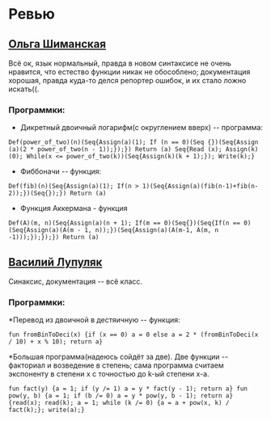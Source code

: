 # Ревью

## [Ольга Шиманская](https://github.com/jeinygroove/fl_2020_spbu_spr/)

Всё ок, язык нормальный, правда в новом синтаксисе не очень нравится, что естество функции никак не обособлено; документация хорошая, правда куда-то делся репортер ошибок, и их стало ложно искать((.

### Программки:

* Дикретный двоичный логарифм(с округлением вверх) -- программа: 
```
Def(power_of_two)(n)(Seq{Assign(a)(1); If (n == 0)(Seq {})(Seq{Assign (a)(2 * power_of_two(n - 1));});}) Return (a) Seq{Read (x); Assign(k)(0); While(x <= power_of_two(k))(Seq{Assign(k)(k + 1);}); Write(k);}
```

* Фиббоначи -- функция:
```
Def(fib)(n)(Seq{Assign(a)(1); If(n > 1)(Seq{Assign(a)(fib(n-1)+fib(n-2));})(Seq{});}) Return (a)
```

* Функция Аккермана - функция
```
Def(A)(m, n)(Seq{Assign(a)(n + 1); If(m == 0)(Seq{})(Seq{If(n == 0)(Seq{Assign(a)(A(m - 1, n));})(Seq{Assign(a)(A(m-1, A(m, n -1)));});});}) Return (a)
```

## [Василий Лупуляк](https://github.com/VasilyLupuleac/fl_2020_spbu_spr/)

Синаксис, документация -- всё класс.


### Программки:

*Перевод из двоичной в дестяичную -- функция:

```
fun fromBinToDeci(x) {if (x == 0) a = 0 else a = 2 * (fromBinToDeci(x / 10) + x % 10); return a}
```
	
*Большая программа(надеюсь сойдёт за две). Две функции -- факториал и возведение в степень; сама программа считаем экспоненту в степени x с точностью до k-ый степени x-а.
 
```
fun fact(y) {a = 1; if (y /= 1) a = y * fact(y - 1); return a} fun pow(y, b) {a = 1; if (b /= 0) a = y * pow(y, b - 1); return a} {read(x); read(k); a = 1; while (k /= 0) {a = a + pow(x, k) / fact(k);}; write(a);}
```
